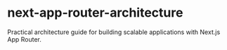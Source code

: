 # next-app-router-architecture
Practical architecture guide for building scalable applications with Next.js App Router.

